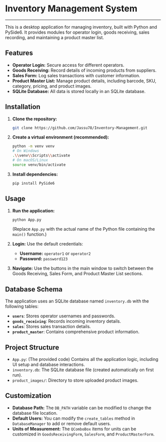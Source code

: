 # Inventory Management System

---

This is a desktop application for managing inventory, built with Python and PySide6. It provides modules for operator login, goods receiving, sales recording, and maintaining a product master list.

## Features

* **Operator Login:** Secure access for different operators.
* **Goods Receiving:** Record details of incoming products from suppliers.
* **Sales Form:** Log sales transactions with customer information.
* **Product Master List:** Manage product details, including barcode, SKU, category, pricing, and product images.
* **SQLite Database:** All data is stored locally in an SQLite database.

## Installation

1.  **Clone the repository:**
    ```bash
    git clone https://github.com/Jassu78/Inventory-Management.git
    ```
2.  **Create a virtual environment (recommended):**
    ```bash
    python -m venv venv
    # On Windows
    .\\venv\\Scripts\\activate
    # On macOS/Linux
    source venv/bin/activate
    ```
3.  **Install dependencies:**
    ```bash
    pip install PySide6
    ```

## Usage

1.  **Run the application:**
    ```bash
    python App.py
    ```
    (Replace `App.py` with the actual name of the Python file containing the `main()` function.)

2.  **Login:** Use the default credentials:
    * **Username:** `operator1` or `operator2`
    * **Password:** `password123`

3.  **Navigate:** Use the buttons in the main window to switch between the Goods Receiving, Sales Form, and Product Master List sections.

## Database Schema

The application uses an SQLite database named `inventory.db` with the following tables:

* **`users`**: Stores operator usernames and passwords.
* **`goods_receiving`**: Records incoming inventory details.
* **`sales`**: Stores sales transaction details.
* **`product_master`**: Contains comprehensive product information.

## Project Structure

* `App.py`: (The provided code) Contains all the application logic, including UI setup and database interactions.
* `inventory.db`: The SQLite database file (created automatically on first run).
* `product_images/`: Directory to store uploaded product images.

## Customization

* **Database Path:** The `DB_PATH` variable can be modified to change the database file location.
* **Default Users:** You can modify the `create_tables` method in `DatabaseManager` to add or remove default users.
* **Units of Measurement:** The `QComboBox` items for units can be customized in `GoodsReceivingForm`, `SalesForm`, and `ProductMasterForm`.
